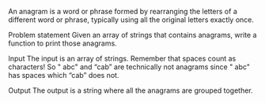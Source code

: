 An anagram is a word or phrase formed by rearranging the letters of a different word or phrase, typically using all the original letters exactly once.

Problem statement
Given an array of strings that contains anagrams, write a function to print those anagrams.

Input
The input is an array of strings. Remember that spaces count as characters! So " abc" and “cab” are technically not anagrams since " abc" has spaces which “cab” does not.

Output
The output is a string where all the anagrams are grouped together.

